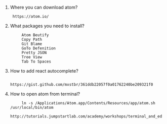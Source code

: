 1. Where you can download atom?

        https://atom.io/
        
2. What packages you need to install?
            
            Atom Beutify
            Copy Path
            Git Blame
            GoTo Defenition
            Pretty JSON
            Tree View
            Tab To Spaces
3. How to add react autocomplete?
        
            https://gist.github.com/mxstbr/361ddb22057f0a01762240be209321f0
4. How to open atom from terminal?
                
            ln -s /Applications/Atom.app/Contents/Resources/app/atom.sh /usr/local/bin/atom
            http://tutorials.jumpstartlab.com/academy/workshops/terminal_and_editor.html
